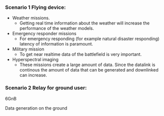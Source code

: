 
### Scenario 1 Flying device: 
- Weather missions.
	- Getting real time information about the weather will increase the performance of the weather models. 
- Emergency responder missions
	- For emergency responding (for example natural disaster responding) latency of information is paramount. 
- Military mission 
	- To get near realtime data of the battlefield is very important. 
- Hyperspectral imaging 
	- These missions create a large amount of data. Since the datalink is continous the amount of data that can be generated and downlinked can increase. 

### Scenario 2 Relay for ground user: 
6GnB

Data generation on the ground
